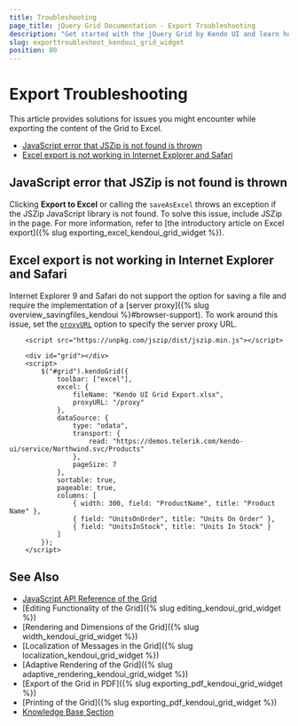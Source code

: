 ```yaml
---
title: Troubleshooting
page_title: jQuery Grid Documentation - Export Troubleshooting
description: "Get started with the jQuery Grid by Kendo UI and learn how to solve issues you might encounter while exporting the content of the Grid to Excel."
slug: exporttroubleshoot_kendoui_grid_widget
position: 80
---
```


# Export Troubleshooting

This article provides solutions for issues you might encounter while exporting the content of the Grid to Excel.

* [JavaScript error that JSZip is not found is thrown](#javascript-error-that-jszip-is-not-found-is-thrown)
* [Excel export is not working in Internet Explorer and Safari](#excel-export-is-not-working-in-internet-explorer-and-safari)

## JavaScript error that JSZip is not found is thrown

Clicking **Export to Excel** or calling the `saveAsExcel` throws an exception if the JSZip JavaScript library is not found. To solve this issue, include JSZip in the page. For more information, refer to [the introductory article on Excel export]({% slug exporting_excel_kendoui_grid_widget %}).

## Excel export is not working in Internet Explorer and Safari

Internet Explorer 9 and Safari do not support the option for saving a file and require the implementation of a [server proxy]({% slug overview_savingfiles_kendoui %}#browser-support). To work around this issue, set the [`proxyURL`](/api/javascript/ui/grid/configuration/excel.proxyurl) option to specify the server proxy URL.

```dojo
    <script src="https://unpkg.com/jszip/dist/jszip.min.js"></script>

    <div id="grid"></div>
    <script>
        $("#grid").kendoGrid({
            toolbar: ["excel"],
            excel: {
                fileName: "Kendo UI Grid Export.xlsx",
                proxyURL: "/proxy"
            },
            dataSource: {
                type: "odata",
                transport: {
                    read: "https://demos.telerik.com/kendo-ui/service/Northwind.svc/Products"
                },
                pageSize: 7
            },
            sortable: true,
            pageable: true,
            columns: [
                { width: 300, field: "ProductName", title: "Product Name" },
                { field: "UnitsOnOrder", title: "Units On Order" },
                { field: "UnitsInStock", title: "Units In Stock" }
            ]
        });
    </script>
```

## See Also

* [JavaScript API Reference of the Grid](/api/javascript/ui/grid)
* [Editing Functionality of the Grid]({% slug editing_kendoui_grid_widget %})
* [Rendering and Dimensions of the Grid]({% slug width_kendoui_grid_widget %})
* [Localization of Messages in the Grid]({% slug localization_kendoui_grid_widget %})
* [Adaptive Rendering of the Grid]({% slug adaptive_rendering_kendoui_grid_widget %})
* [Export of the Grid in PDF]({% slug exporting_pdf_kendoui_grid_widget %})
* [Printing of the Grid]({% slug exporting_pdf_kendoui_grid_widget %})
* [Knowledge Base Section](/knowledge-base)
